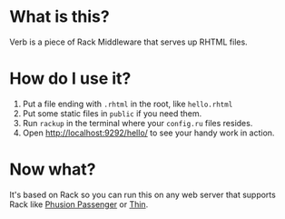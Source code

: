 # What is this?

Verb is a piece of Rack Middleware that serves up RHTML files.

# How do I use it?

1. Put a file ending with `.rhtml` in the root, like `hello.rhtml`
2. Put some static files in `public` if you need them.
3. Run `rackup` in the terminal where your `config.ru` files resides.
4. Open [http://localhost:9292/hello/](http://localhost:9292/hello/) to see your handy work in action.

# Now what?

It's based on Rack so you can run this on any web server that supports Rack like [Phusion Passenger][] or [Thin][].

[Phusion Passenger]: http://www.modrails.com/documentation/Users%20guide.html#_deploying_a_rack_based_ruby_application
[Thin]: http://code.macournoyer.com/thin/doc/files/README.html
